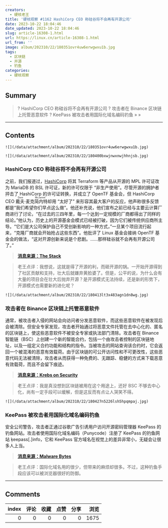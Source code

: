 ```yaml
---
creators:
  - 硬核老王
title: '硬核观察 #1162 HashiCorp CEO 称硅谷将不会再有开源公司'
date: 2023-10-22 18:04:46
date_updated: 2023-10-22 18:04:46
slug: article-16308-1.html
url: https://linux.cn/article-16308-1.html
url_from: ''
image: album/202310/22/180351ovr4uw6erwgwxu1b.jpg
tags:
  - 区块链
  - 开源
  - 钓鱼
categories:
  - 硬核观察
---
```


## Summary

> ? HashiCorp CEO 称硅谷将不会再有开源公司
> ? 攻击者在 Binance 区块链上托管恶意软件
> ? KeePass 被攻击者用国际化域名编码钓鱼
> » 
> »

***

<!-- more -->

## Contents

`![](/data/attachment/album/202310/22/180351ovr4uw6erwgwxu1b.jpg)`

`![](/data/attachment/album/202310/22/180400bxwjnwxnwjhhnjsb.jpg)`

### HashiCorp CEO 称硅谷将不会再有开源公司

之前，我们报道过，[HashiCorp](https://linux.cn/article-16137-1.html) 将其 Terraform 等产品从开源的 MPL 许可证改为 MariaDB 的 BSL 许可证，新的许可仅限于 “非生产使用”。尽管开源的拥护者抨击了 HashiCorp 的许可证转换，并成立了 OpenTF 基金会，但 HashiCorp CEO <ruby> 戴夫·麦克简内特 <rt>  Dave McJannet </rt></ruby> 却用 “太好了” 来形容其最大客户的反应，他声称很多反馈都是“我们希望你们早点这么做”。他还补充说，他们宣布之前已经与主要云计算厂商进行了讨论，“在过去的三四年里，每一个达到一定规模的厂商都得出了同样的结论。”他认为，历史上的开源基金会模式已经被打破，因为它们被传统供应商所主导。“它们是大公司保护自己不受创新影响的一种方式，”一旦某个项目流行起来，“克隆厂商就会开始抢占这些东西”。他批评了 Linux 基金会接纳 OpenTF 基金会的做法，“这对开源创新来说是个悲剧。……那样硅谷就不会再有开源公司了。”

> 
> **[消息来源：The Stack](https://www.thestack.technology/hashicorp-ceo-predicts-oss-free-silicon-valley-unless-the-open-source-model-evolves/)**
> 
> 
> 

> 
> 老王点评：我想说，这就是得了开源的利，而砸开源的锅。一开始开源得到了社区贡献和支持，壮大后就嫌弃黄脸婆了。但是，公平的说，为什么会有大量的项目会在壮大后抛弃开源？是开源模式无法持续，还是新的形势下，开源模式也需要新的进化呢？
> 
> 
> 

`![](/data/attachment/album/202310/22/180413lt3x483agn1dn8wg.jpg)`

### 攻击者在 Binance 区块链上托管恶意软件

通常，被攻击者入侵的网站会向访问者分发恶意软件，而这些恶意软件在被发现后会被清除。但安全专家发现，攻击者开始通过将恶意文件托管在去中心化的、匿名的区块链上，使这些恶意软件不被安全专家或执法部门清除。攻击者在 Binance 智能链（BSC）上创建一个新的智能合约，包括一个由攻击者控制的区块链地址，以及一组定义合约功能和结构的指令。当被攻击的网站查询该合约时，它会返回一个被混淆的恶意有效载荷。由于区块链的可公开访问性和不可更改性，这些恶意代码无法被清除，攻击者从而获得一种免费的、无跟踪、稳健的方式来下载恶意有效载荷，而且不会留下痕迹。

> 
> **[消息来源：Krebs on Security](https://krebsonsecurity.com/2023/10/the-fake-browser-update-scam-gets-a-makeover/)**
> 
> 
> 

> 
> 老王点评：我是真没想到区块链被用在这个用途上，还好 BSC 不够去中心化，尚有一定手段可以缓解，但是这反而有点让人哭笑不得。
> 
> 
> 

`![](/data/attachment/album/202310/22/180427n5226lsh5hpqmpaj.jpg)`

### KeePass 被攻击者用国际化域名编码钓鱼

安全公司警告，攻击者正通过谷歌广告引诱用户访问开源密码管理器 KeePass 的钓鱼网站。攻击者使用国际化域名编码（Punycode）注册了 KeePass 的钓鱼网站 ķeepass[.]info，它和 KeePass 官方域名在视觉上的差异非常小，无疑会让很多人上当。

> 
> **[消息来源：Malware Bytes](https://www.malwarebytes.com/blog/threat-intelligence/2023/10/clever-malvertising-attack-uses-punycode-to-look-like-legitimate-website)**
> 
> 
> 

> 
> 老王点评：国际化域名用的很少，但带来的麻烦却很多。不过，这种钓鱼手段应该可以被浏览器很好的防御。
> 
> 
>

***

## Comments


|   index |   评论 |   收藏 |   点赞 |   分享 |   浏览 |
|--------:|-------:|-------:|-------:|-------:|-------:|
|       0 |      0 |      0 |      0 |      0 |   1675 |
